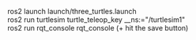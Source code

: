 ros2 launch launch/three_turtles.launch</br>
ros2 run turtlesim turtle_teleop_key __ns:="/turtlesim1"</br>
ros2 run rqt_console rqt_console (+ hit the save button)</br>
